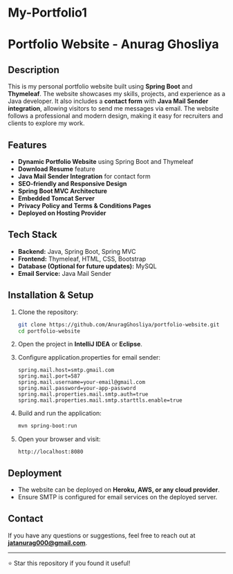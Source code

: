 # My-Portfolio1

# Portfolio Website - Anurag Ghosliya

## Description
This is my personal portfolio website built using **Spring Boot** and **Thymeleaf**. The website showcases my skills, projects, and experience as a Java developer. It also includes a **contact form** with **Java Mail Sender integration**, allowing visitors to send me messages via email. The website follows a professional and modern design, making it easy for recruiters and clients to explore my work.

## Features
- **Dynamic Portfolio Website** using Spring Boot and Thymeleaf
- **Download Resume** feature
- **Java Mail Sender Integration** for contact form
- **SEO-friendly and Responsive Design**
- **Spring Boot MVC Architecture**
- **Embedded Tomcat Server**
- **Privacy Policy and Terms & Conditions Pages**
- **Deployed on Hosting Provider**

## Tech Stack
- **Backend:** Java, Spring Boot, Spring MVC
- **Frontend:** Thymeleaf, HTML, CSS, Bootstrap
- **Database (Optional for future updates):** MySQL
- **Email Service:** Java Mail Sender

## Installation & Setup
1. Clone the repository:
   ```bash
   git clone https://github.com/AnuragGhosliya/portfolio-website.git
   cd portfolio-website
   ```

2. Open the project in **IntelliJ IDEA** or **Eclipse**.

3. Configure application.properties for email sender:
   ```properties
   spring.mail.host=smtp.gmail.com
   spring.mail.port=587
   spring.mail.username=your-email@gmail.com
   spring.mail.password=your-app-password
   spring.mail.properties.mail.smtp.auth=true
   spring.mail.properties.mail.smtp.starttls.enable=true
   ```

4. Build and run the application:
   ```bash
   mvn spring-boot:run
   ```

5. Open your browser and visit:
   ```
   http://localhost:8080
   ```

## Deployment
- The website can be deployed on **Heroku, AWS, or any cloud provider**.
- Ensure SMTP is configured for email services on the deployed server.

## Contact
If you have any questions or suggestions, feel free to reach out at **jatanurag000@gmail.com**.

---
⭐ Star this repository if you found it useful!

